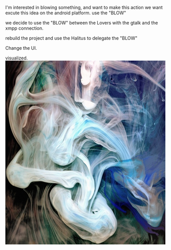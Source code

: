 I'm interested in blowing something, and want to make this action 
we want excute this idea on the android platform.
use the "BLOW"


we decide to use the "BLOW" between the Lovers with the gtalk and the xmpp connection.


rebuild the project and use the Halitus to delegate the "BLOW"

Change the UI.

visualized. 
![Example Image](../project_images/cover.jpg?raw=true "Example Image")


